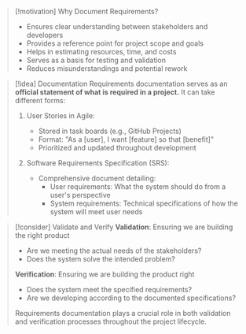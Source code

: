 
> [!motivation] Why Document Requirements?
> - Ensures clear understanding between stakeholders and developers
> - Provides a reference point for project scope and goals
> - Helps in estimating resources, time, and costs
> - Serves as a basis for testing and validation
> - Reduces misunderstandings and potential rework

> [!idea] Documentation
> Requirements documentation serves as an **official statement of what is required in a project.** It can take different forms:
> 
> 1. User Stories in Agile:
>    - Stored in task boards (e.g., GitHub Projects)
>    - Format: "As a [user], I want [feature] so that [benefit]"
>    - Prioritized and updated throughout development
> 
> 2. Software Requirements Specification (SRS):
>    - Comprehensive document detailing:
>      - User requirements: What the system should do from a user's perspective
>      - System requirements: Technical specifications of how the system will meet user needs

> [!consider] Validate and Verify
> **Validation**: Ensuring we are building the right product
> - Are we meeting the actual needs of the stakeholders?
> - Does the system solve the intended problem?
> 
> **Verification**: Ensuring we are building the product right
> - Does the system meet the specified requirements?
> - Are we developing according to the documented specifications?
> 
> Requirements documentation plays a crucial role in both validation and verification processes throughout the project lifecycle.
